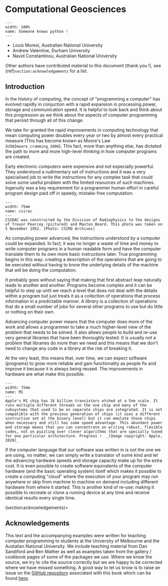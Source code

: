 # Computational Geosciences

```{figure} Figures/UWtyping.gif
---
width: 100%
name: Someone knows python !
---
```

- Louis Moresi, Australian National University
- Andrew Valentine, Durham University
- Navid Constantinou, Australian National University

Other authors have contributed material to this document (thank you !), see {ref}`section:acknowledgements` for a list.

## Introduction

In the history of computing, the concept of "programming a computer" has evolved rapidly in conjuction with a rapid expansion in processing power, storage and communication speed. It is helpful to look back and think about this progression as we think about the aspects of computer programming that persist through all of this change.

We take for granted the rapid improvements in computing technology that mean computing power doubles every year or two by almost every practical measure (This has become known as Moore's Law {cite}`moore_cramming_2006`). This fact, more than anything else, has dictated the path to more and more high-level thinking in how computer programs are created.

Early electronic computers were expensive and not especially powerful. They understood a rudimentary set of instructions and it was a very specialised job to write the instructions for any complex task that could solve some useful problem with the limited resources of such machines. Ingenuity was a key requirement for a programmer human effort in careful program design paid off in speedy, mistake-free computation.

```{figure} https://csiropedia.csiro.au/wp-content/uploads/2015/01/6229923.jpg
---
width: 75mm
name: csirac
---
CSIRAC was constructed by the Division of Radiophysics to the designs of Trevor Pearcey (pictured) and Maston Beard. This photo was taken on 5 November 1952. [Photo: CSIRO Archives]
```

As computing power advanced, the instructions understood by a computer could be expanded. In fact, it was no longer a waste of time and money to write computer programs in a human readable form and have the computer translate them to its own more basic instructions later. True programming begins in this way: creating a description of the operations that are going to be executed without having to know the underlying details of the machine that will be doing the computation. 

It probably goes without saying that making that first abstract leap naturally leads to another and another. Programs become complex and it can be helpful to step up until we reach a level that does not deal with the details within a program but just treats it as a collection of operations that process information in a predictable manner.  A *library* is a collection of operations that do a small number of jobs for several other programs to use but do little or nothing on their own. 

Advancing computer power means that the computer does more of the work and allows a programmer to take a much higher-level view of the problem that needs to be solved. It also allows people to build and re-use very general libraries that have been thoroughly tested. It is usually not a problem that libraries do more than we need and this means that we don't need to change any code in a library at the risk of breaking it. 

At the very least, this means that, over time, we can expect software (programs) to grow more reliable and gain functionality as people fix and improve it because it is always being reused. The improvements in hardware are what make this possible. 

```{figure} Figures/Apple_new-m1-chip_11102020.jpg
---
width: 75mm
name: M1
---
Apple's M1 chip has 16 billion transistors etched at a 5nm scale. It runs multiple different threads on the one chip and many of the subsystems that used to be on separate chips are integrated. It is not compatible with the previous generation of chips (it uses a different instruction set at the binary level) but it can emulate those chips when necessary and still has some speed advantage. This abundant power and storage means that you can concentrate on writing robust, flexible codes, not on puzzling over clever algorithms that are specially tuned for one particular architecture. Progress !  _(Image copyright: Apple, 2020)_
```

If the computer language that our software was written in is not the one we are using, no matter, we can simply write a translator of some kind and let the advancing hardware speeds and storage capacity make up for the extra cost. It is even possible to create software equivalents of the computer hardware (and the basic operating system) itself which makes it possible to create a computing "cloud" where the execution of your program may run anywhere or skip from machine to machine on demand including different hardware from where it started. This is another kind of re-use: making it possible to recreate or clone a running device at any time and receive identical results every single time. 

(section:acknowledgements)=
## Acknowledgements

This text and the accompanying examples were written for teaching computer programming to students at the University of Melbourne and the Austalian National University. We include teaching material from Dan Sandiford and Ben Mather as well as examples taken from the gallery / cookbook pages of some of the packages we use. Where we know the source, we try to cite the source correctly but we are happy to be corrected where we have missed something. A good way to let us know is to raise an issue on the [GitHub repository](https://github.com/ANU-RSES-Education/EMSC-4033) associated with this book which can be found [here](https://github.com/ANU-RSES-Education/EMSC-4033/issues).
